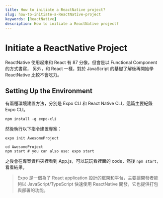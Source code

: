 ```yaml
---
title: How to initiate a ReactNative project?
slug: how-to-initiate-a-ReactNative-project
keywords: [ReactNative]
description: How to initiate a ReactNative project?
---
```


# Initiate a ReactNative Project

ReactNative 使用起來和 React 有 87 分像，但會是以 Functional Component 的方式書寫，
另外，和 React 一樣，對於 JavaScript 的基礎了解後再開始學 ReactNative 比較不會吃力。

## Setting Up the Environment

有兩種環境建置方法，分別是 Expo CLI 和 React Native CLI，這篇主要紀錄 Expo CLI。

```console
npm install -g expo-cli
```

然後執行以下指令建置專案：

```console
expo init AwesomeProject

cd AwesomeProject
npm start # you can also use: expo start
```

之後會在專案資料夾裡看到 App.js，可以玩玩看裡面的 code，然後 `npm start`，看看結果。

> Expo 是一個為了 React application 設計的框架和平台，主要讓開發者能夠以 JavaScript/TypeScript 快速使用
> ReactNative 開發，它也提供打包與部署的功能。
